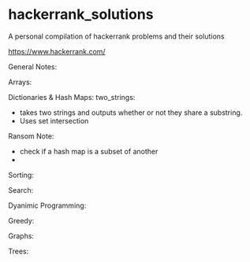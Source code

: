 # hackerrank_solutions
A personal compilation of hackerrank problems and their solutions 

https://www.hackerrank.com/

General Notes:


Arrays:


Dictionaries & Hash Maps:
two_strings:
- takes two strings and outputs whether or not they share a substring. 
- Uses set intersection

Ransom Note:
- check if a hash map is a subset of another
- 


Sorting:

Search:

Dyanimic Programming:

Greedy:


Graphs:


Trees:
